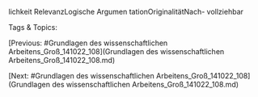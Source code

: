 lichkeit
RelevanzLogische 
Argumen
tationOriginalitätNach-
vollziehbar

   Tags & Topics:
   

[Previous: #Grundlagen des wissenschaftlichen Arbeitens_Groß_141022_108](Grundlagen des wissenschaftlichen Arbeitens_Groß_141022_108.md)

[Next: #Grundlagen des wissenschaftlichen Arbeitens_Groß_141022_108](Grundlagen des wissenschaftlichen Arbeitens_Groß_141022_108.md)